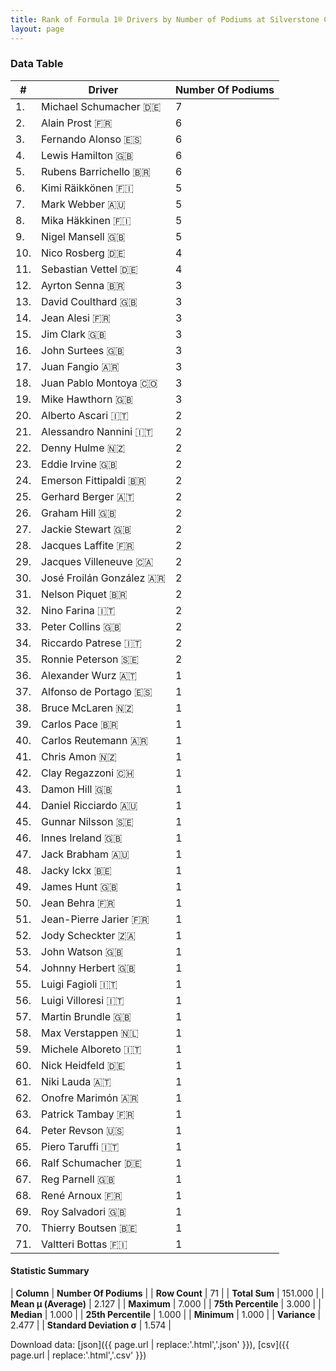 ```yaml
---
title: Rank of Formula 1® Drivers by Number of Podiums at Silverstone Circuit
layout: page
---
```


<canvas id="chart" width="400" height="180"></canvas>
<script>
var data = {
    "datasets": [
        {
            "backgroundColor": [
                "#9C8E8D",
                "#9C8E8D",
                "#9C8E8D",
                "#9C8E8D",
                "#9C8E8D",
                "#9C8E8D",
                "#9C8E8D",
                "#9C8E8D",
                "#9C8E8D",
                "#9C8E8D",
                "#9C8E8D",
                "#9C8E8D",
                "#9C8E8D",
                "#9C8E8D",
                "#9C8E8D",
                "#9C8E8D",
                "#9C8E8D",
                "#9C8E8D",
                "#9C8E8D",
                "#9C8E8D",
                "#9C8E8D",
                "#9C8E8D",
                "#9C8E8D",
                "#9C8E8D",
                "#9C8E8D",
                "#9C8E8D",
                "#9C8E8D",
                "#9C8E8D",
                "#9C8E8D",
                "#9C8E8D",
                "#9C8E8D",
                "#9C8E8D",
                "#9C8E8D",
                "#9C8E8D",
                "#9C8E8D",
                "#9C8E8D",
                "#9C8E8D",
                "#9C8E8D",
                "#9C8E8D",
                "#9C8E8D",
                "#9C8E8D",
                "#9C8E8D",
                "#9C8E8D",
                "#9C8E8D",
                "#9C8E8D",
                "#9C8E8D",
                "#9C8E8D",
                "#9C8E8D",
                "#9C8E8D",
                "#9C8E8D",
                "#9C8E8D",
                "#9C8E8D",
                "#9C8E8D",
                "#9C8E8D",
                "#9C8E8D",
                "#9C8E8D",
                "#9C8E8D",
                "#9C8E8D",
                "#9C8E8D",
                "#9C8E8D",
                "#9C8E8D",
                "#9C8E8D",
                "#9C8E8D",
                "#9C8E8D",
                "#9C8E8D",
                "#9C8E8D",
                "#9C8E8D",
                "#9C8E8D",
                "#9C8E8D",
                "#9C8E8D",
                "#9C8E8D"
            ],
            "borderColor": [
                "#1D181E",
                "#1D181E",
                "#1D181E",
                "#1D181E",
                "#1D181E",
                "#1D181E",
                "#1D181E",
                "#1D181E",
                "#1D181E",
                "#1D181E",
                "#1D181E",
                "#1D181E",
                "#1D181E",
                "#1D181E",
                "#1D181E",
                "#1D181E",
                "#1D181E",
                "#1D181E",
                "#1D181E",
                "#1D181E",
                "#1D181E",
                "#1D181E",
                "#1D181E",
                "#1D181E",
                "#1D181E",
                "#1D181E",
                "#1D181E",
                "#1D181E",
                "#1D181E",
                "#1D181E",
                "#1D181E",
                "#1D181E",
                "#1D181E",
                "#1D181E",
                "#1D181E",
                "#1D181E",
                "#1D181E",
                "#1D181E",
                "#1D181E",
                "#1D181E",
                "#1D181E",
                "#1D181E",
                "#1D181E",
                "#1D181E",
                "#1D181E",
                "#1D181E",
                "#1D181E",
                "#1D181E",
                "#1D181E",
                "#1D181E",
                "#1D181E",
                "#1D181E",
                "#1D181E",
                "#1D181E",
                "#1D181E",
                "#1D181E",
                "#1D181E",
                "#1D181E",
                "#1D181E",
                "#1D181E",
                "#1D181E",
                "#1D181E",
                "#1D181E",
                "#1D181E",
                "#1D181E",
                "#1D181E",
                "#1D181E",
                "#1D181E",
                "#1D181E",
                "#1D181E",
                "#1D181E"
            ],
            "borderWidth": 1,
            "data": [
                7.0,
                6.0,
                6.0,
                6.0,
                6.0,
                5.0,
                5.0,
                5.0,
                5.0,
                4.0,
                4.0,
                3.0,
                3.0,
                3.0,
                3.0,
                3.0,
                3.0,
                3.0,
                3.0,
                2.0,
                2.0,
                2.0,
                2.0,
                2.0,
                2.0,
                2.0,
                2.0,
                2.0,
                2.0,
                2.0,
                2.0,
                2.0,
                2.0,
                2.0,
                2.0,
                1.0,
                1.0,
                1.0,
                1.0,
                1.0,
                1.0,
                1.0,
                1.0,
                1.0,
                1.0,
                1.0,
                1.0,
                1.0,
                1.0,
                1.0,
                1.0,
                1.0,
                1.0,
                1.0,
                1.0,
                1.0,
                1.0,
                1.0,
                1.0,
                1.0,
                1.0,
                1.0,
                1.0,
                1.0,
                1.0,
                1.0,
                1.0,
                1.0,
                1.0,
                1.0,
                1.0
            ],
            "label": "Number Of Podiums"
        }
    ],
    "labels": [
        "Michael Schumacher",
        "Alain Prost",
        "Fernando Alonso",
        "Lewis Hamilton",
        "Rubens Barrichello",
        "Kimi Räikkönen",
        "Mark Webber",
        "Mika Häkkinen",
        "Nigel Mansell",
        "Nico Rosberg",
        "Sebastian Vettel",
        "Ayrton Senna",
        "David Coulthard",
        "Jean Alesi",
        "Jim Clark",
        "John Surtees",
        "Juan Fangio",
        "Juan Pablo Montoya",
        "Mike Hawthorn",
        "Alberto Ascari",
        "Alessandro Nannini",
        "Denny Hulme",
        "Eddie Irvine",
        "Emerson Fittipaldi",
        "Gerhard Berger",
        "Graham Hill",
        "Jackie Stewart",
        "Jacques Laffite",
        "Jacques Villeneuve",
        "José Froilán González",
        "Nelson Piquet",
        "Nino Farina",
        "Peter Collins",
        "Riccardo Patrese",
        "Ronnie Peterson",
        "Alexander Wurz",
        "Alfonso de Portago",
        "Bruce McLaren",
        "Carlos Pace",
        "Carlos Reutemann",
        "Chris Amon",
        "Clay Regazzoni",
        "Damon Hill",
        "Daniel Ricciardo",
        "Gunnar Nilsson",
        "Innes Ireland",
        "Jack Brabham",
        "Jacky Ickx",
        "James Hunt",
        "Jean Behra",
        "Jean-Pierre Jarier",
        "Jody Scheckter",
        "John Watson",
        "Johnny Herbert",
        "Luigi Fagioli",
        "Luigi Villoresi",
        "Martin Brundle",
        "Max Verstappen",
        "Michele Alboreto",
        "Nick Heidfeld",
        "Niki Lauda",
        "Onofre Marimón",
        "Patrick Tambay",
        "Peter Revson",
        "Piero Taruffi",
        "Ralf Schumacher",
        "Reg Parnell",
        "René Arnoux",
        "Roy Salvadori",
        "Thierry Boutsen",
        "Valtteri Bottas"
    ]
};
var options = {
  legend: {
    display: false
  },
  scales: {
    xAxes: [{
      ticks: {
        beginAtZero: true,
        maxRotation: 180,
        display: window.innerWidth > 800
      }
    }],
    yAxes: [{
      ticks: {
        beginAtZero: true
      }
    }]
  },
  onResize: function(chart, size) {
    chart.options.scales.xAxes[0].ticks.display = size.width > 800;
  }
};
var chart = new Chart("chart", {
    data: data,
    type: 'bar',
    options: options
});
</script>



### Data Table

| # | Driver | Number Of Podiums |
|--|--|--|
| 1. | Michael Schumacher 🇩🇪 | 7 |
| 2. | Alain Prost 🇫🇷 | 6 |
| 3. | Fernando Alonso 🇪🇸 | 6 |
| 4. | Lewis Hamilton 🇬🇧 | 6 |
| 5. | Rubens Barrichello 🇧🇷 | 6 |
| 6. | Kimi Räikkönen 🇫🇮 | 5 |
| 7. | Mark Webber 🇦🇺 | 5 |
| 8. | Mika Häkkinen 🇫🇮 | 5 |
| 9. | Nigel Mansell 🇬🇧 | 5 |
| 10. | Nico Rosberg 🇩🇪 | 4 |
| 11. | Sebastian Vettel 🇩🇪 | 4 |
| 12. | Ayrton Senna 🇧🇷 | 3 |
| 13. | David Coulthard 🇬🇧 | 3 |
| 14. | Jean Alesi 🇫🇷 | 3 |
| 15. | Jim Clark 🇬🇧 | 3 |
| 16. | John Surtees 🇬🇧 | 3 |
| 17. | Juan Fangio 🇦🇷 | 3 |
| 18. | Juan Pablo Montoya 🇨🇴 | 3 |
| 19. | Mike Hawthorn 🇬🇧 | 3 |
| 20. | Alberto Ascari 🇮🇹 | 2 |
| 21. | Alessandro Nannini 🇮🇹 | 2 |
| 22. | Denny Hulme 🇳🇿 | 2 |
| 23. | Eddie Irvine 🇬🇧 | 2 |
| 24. | Emerson Fittipaldi 🇧🇷 | 2 |
| 25. | Gerhard Berger 🇦🇹 | 2 |
| 26. | Graham Hill 🇬🇧 | 2 |
| 27. | Jackie Stewart 🇬🇧 | 2 |
| 28. | Jacques Laffite 🇫🇷 | 2 |
| 29. | Jacques Villeneuve 🇨🇦 | 2 |
| 30. | José Froilán González 🇦🇷 | 2 |
| 31. | Nelson Piquet 🇧🇷 | 2 |
| 32. | Nino Farina 🇮🇹 | 2 |
| 33. | Peter Collins 🇬🇧 | 2 |
| 34. | Riccardo Patrese 🇮🇹 | 2 |
| 35. | Ronnie Peterson 🇸🇪 | 2 |
| 36. | Alexander Wurz 🇦🇹 | 1 |
| 37. | Alfonso de Portago 🇪🇸 | 1 |
| 38. | Bruce McLaren 🇳🇿 | 1 |
| 39. | Carlos Pace 🇧🇷 | 1 |
| 40. | Carlos Reutemann 🇦🇷 | 1 |
| 41. | Chris Amon 🇳🇿 | 1 |
| 42. | Clay Regazzoni 🇨🇭 | 1 |
| 43. | Damon Hill 🇬🇧 | 1 |
| 44. | Daniel Ricciardo 🇦🇺 | 1 |
| 45. | Gunnar Nilsson 🇸🇪 | 1 |
| 46. | Innes Ireland 🇬🇧 | 1 |
| 47. | Jack Brabham 🇦🇺 | 1 |
| 48. | Jacky Ickx 🇧🇪 | 1 |
| 49. | James Hunt 🇬🇧 | 1 |
| 50. | Jean Behra 🇫🇷 | 1 |
| 51. | Jean-Pierre Jarier 🇫🇷 | 1 |
| 52. | Jody Scheckter 🇿🇦 | 1 |
| 53. | John Watson 🇬🇧 | 1 |
| 54. | Johnny Herbert 🇬🇧 | 1 |
| 55. | Luigi Fagioli 🇮🇹 | 1 |
| 56. | Luigi Villoresi 🇮🇹 | 1 |
| 57. | Martin Brundle 🇬🇧 | 1 |
| 58. | Max Verstappen 🇳🇱 | 1 |
| 59. | Michele Alboreto 🇮🇹 | 1 |
| 60. | Nick Heidfeld 🇩🇪 | 1 |
| 61. | Niki Lauda 🇦🇹 | 1 |
| 62. | Onofre Marimón 🇦🇷 | 1 |
| 63. | Patrick Tambay 🇫🇷 | 1 |
| 64. | Peter Revson 🇺🇸 | 1 |
| 65. | Piero Taruffi 🇮🇹 | 1 |
| 66. | Ralf Schumacher 🇩🇪 | 1 |
| 67. | Reg Parnell 🇬🇧 | 1 |
| 68. | René Arnoux 🇫🇷 | 1 |
| 69. | Roy Salvadori 🇬🇧 | 1 |
| 70. | Thierry Boutsen 🇧🇪 | 1 |
| 71. | Valtteri Bottas 🇫🇮 | 1 |

#### Statistic Summary

| **Column** | **Number Of Podiums** |
| **Row Count** | 71 |
| **Total Sum** | 151.000 |
| **Mean μ (Average)** | 2.127 |
| **Maximum** | 7.000 |
| **75th Percentile** | 3.000 |
| **Median** | 1.000 |
| **25th Percentile** | 1.000 |
| **Minimum** | 1.000 |
| **Variance** | 2.477 |
| **Standard Deviation σ** | 1.574 |

Download data: [json]({{ page.url | replace:'.html','.json' }}), [csv]({{ page.url | replace:'.html','.csv' }})
